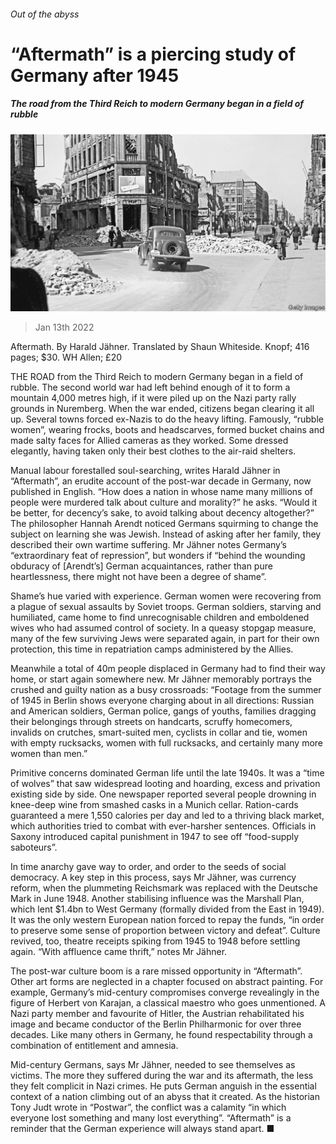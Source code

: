 ###### Out of the abyss

# “Aftermath” is a piercing study of Germany after 1945 

##### The road from the Third Reich to modern Germany began in a field of rubble 

![image](images/20220115_BKP002_0.jpg) 

> Jan 13th 2022 

Aftermath. By Harald Jähner. Translated by Shaun Whiteside. Knopf; 416 pages; $30. WH Allen; £20

THE ROAD from the Third Reich to modern Germany began in a field of rubble. The second world war had left behind enough of it to form a mountain 4,000 metres high, if it were piled up on the Nazi party rally grounds in Nuremberg. When the war ended, citizens began clearing it all up. Several towns forced ex-Nazis to do the heavy lifting. Famously, “rubble women”, wearing frocks, boots and headscarves, formed bucket chains and made salty faces for Allied cameras as they worked. Some dressed elegantly, having taken only their best clothes to the air-raid shelters.


Manual labour forestalled soul-searching, writes Harald Jähner in “Aftermath”, an erudite account of the post-war decade in Germany, now published in English. “How does a nation in whose name many millions of people were murdered talk about culture and morality?” he asks. “Would it be better, for decency’s sake, to avoid talking about decency altogether?” The philosopher Hannah Arendt noticed Germans squirming to change the subject on learning she was Jewish. Instead of asking after her family, they described their own wartime suffering. Mr Jähner notes Germany’s “extraordinary feat of repression”, but wonders if “behind the wounding obduracy of [Arendt’s] German acquaintances, rather than pure heartlessness, there might not have been a degree of shame”.

Shame’s hue varied with experience. German women were recovering from a plague of sexual assaults by Soviet troops. German soldiers, starving and humiliated, came home to find unrecognisable children and emboldened wives who had assumed control of society. In a queasy stopgap measure, many of the few surviving Jews were separated again, in part for their own protection, this time in repatriation camps administered by the Allies.

Meanwhile a total of 40m people displaced in Germany had to find their way home, or start again somewhere new. Mr Jähner memorably portrays the crushed and guilty nation as a busy crossroads: “Footage from the summer of 1945 in Berlin shows everyone charging about in all directions: Russian and American soldiers, German police, gangs of youths, families dragging their belongings through streets on handcarts, scruffy homecomers, invalids on crutches, smart-suited men, cyclists in collar and tie, women with empty rucksacks, women with full rucksacks, and certainly many more women than men.”

Primitive concerns dominated German life until the late 1940s. It was a “time of wolves” that saw widespread looting and hoarding, excess and privation existing side by side. One newspaper reported several people drowning in knee-deep wine from smashed casks in a Munich cellar. Ration-cards guaranteed a mere 1,550 calories per day and led to a thriving black market, which authorities tried to combat with ever-harsher sentences. Officials in Saxony introduced capital punishment in 1947 to see off “food-supply saboteurs”.

In time anarchy gave way to order, and order to the seeds of social democracy. A key step in this process, says Mr Jähner, was currency reform, when the plummeting Reichsmark was replaced with the Deutsche Mark in June 1948. Another stabilising influence was the Marshall Plan, which lent $1.4bn to West Germany (formally divided from the East in 1949). It was the only western European nation forced to repay the funds, “in order to preserve some sense of proportion between victory and defeat”. Culture revived, too, theatre receipts spiking from 1945 to 1948 before settling again. “With affluence came thrift,” notes Mr Jähner.

The post-war culture boom is a rare missed opportunity in “Aftermath”. Other art forms are neglected in a chapter focused on abstract painting. For example, Germany’s mid-century compromises converge revealingly in the figure of Herbert von Karajan, a classical maestro who goes unmentioned. A Nazi party member and favourite of Hitler, the Austrian rehabilitated his image and became conductor of the Berlin Philharmonic for over three decades. Like many others in Germany, he found respectability through a combination of entitlement and amnesia.

Mid-century Germans, says Mr Jähner, needed to see themselves as victims. The more they suffered during the war and its aftermath, the less they felt complicit in Nazi crimes. He puts German anguish in the essential context of a nation climbing out of an abyss that it created. As the historian Tony Judt wrote in “Postwar”, the conflict was a calamity “in which everyone lost something and many lost everything”. “Aftermath” is a reminder that the German experience will always stand apart. ■

